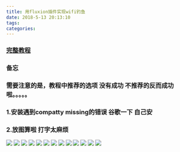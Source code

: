 ```yaml
---
title: 用fluxion插件实现wifi钓鱼
date: 2018-5-13 20:13:10
tags:
categories:
---
```


### [完整教程](https://www.geekeyes.cn/forum.php/forum.php?mod=viewthread&tid=10&highlight=fluixon)

### 备忘

### 需要注意的是，教程中推荐的选项 没有成功 不推荐的反而成功啦。。。。。
### 1.安装遇到compatty missing的错误  谷歌一下 自己安
### 2.放图算啦 打字太麻烦

![](http://oyj1fkfcr.bkt.clouddn.com/%E6%B7%B1%E5%BA%A6%E6%88%AA%E5%9B%BE_20180515163422.png)
![](http://oyj1fkfcr.bkt.clouddn.com/%E6%B7%B1%E5%BA%A6%E6%88%AA%E5%9B%BE_20180515163406.png)
![](http://oyj1fkfcr.bkt.clouddn.com/%E6%B7%B1%E5%BA%A6%E6%88%AA%E5%9B%BE_20180515163302.png)
![](http://oyj1fkfcr.bkt.clouddn.com/%E6%B7%B1%E5%BA%A6%E6%88%AA%E5%9B%BE_20180515163357.png)
![](http://oyj1fkfcr.bkt.clouddn.com/%E6%B7%B1%E5%BA%A6%E6%88%AA%E5%9B%BE_20180515163805.png)
![](http://oyj1fkfcr.bkt.clouddn.com/%E6%B7%B1%E5%BA%A6%E6%88%AA%E5%9B%BE_20180515163415.png)
![](http://oyj1fkfcr.bkt.clouddn.com/%E6%B7%B1%E5%BA%A6%E6%88%AA%E5%9B%BE_20180515163437.png)
![](http://oyj1fkfcr.bkt.clouddn.com/%E6%B7%B1%E5%BA%A6%E6%88%AA%E5%9B%BE_20180515163337.png)
![](http://oyj1fkfcr.bkt.clouddn.com/%E6%B7%B1%E5%BA%A6%E6%88%AA%E5%9B%BE_20180515163514.png)
![](http://oyj1fkfcr.bkt.clouddn.com/%E6%B7%B1%E5%BA%A6%E6%88%AA%E5%9B%BE_20180515163431.png)
![](http://oyj1fkfcr.bkt.clouddn.com/%E6%B7%B1%E5%BA%A6%E6%88%AA%E5%9B%BE_20180515163818.png)
![](http://oy5lsbw4v.bkt.clouddn.com/76D979EFA8BBD7B8FE54400F446A7B48.png)
![](http://oy5lsbw4v.bkt.clouddn.com/%E6%B7%B1%E5%BA%A6%E6%88%AA%E5%9B%BE_20180515164000.png)

